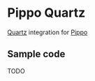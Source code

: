 Pippo Quartz
=====================
[Quartz](http://www.quartz-scheduler.org/) integration for [Pippo](http://www.pippo.ro/)

Sample code
---------------
TODO
